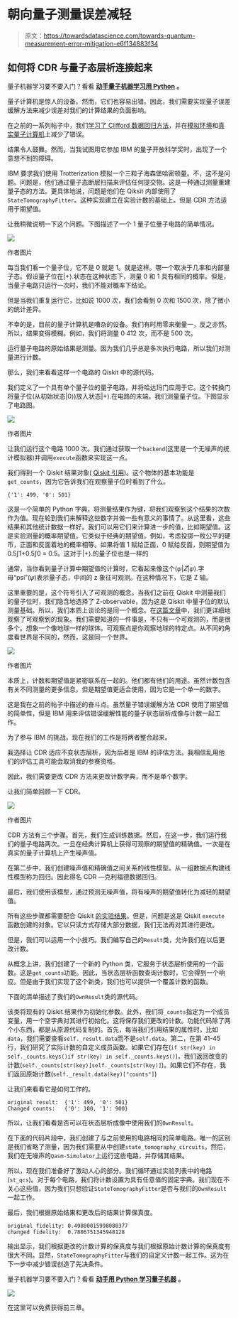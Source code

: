 # 朝向量子测量误差减轻

> 原文：<https://towardsdatascience.com/towards-quantum-measurement-error-mitigation-e6f134883f34>

## 如何将 CDR 与量子态层析连接起来

量子机器学习要不要入门？看看 [**动手量子机器学习用 Python**](https://www.pyqml.com/page?ref=medium_towmitig&dest=/) **。**

量子计算机是惊人的设备。然而，它们也容易出错。因此，我们需要实现量子误差缓解方法来减少误差对我们的计算结果的负面影响。

在之前的一系列帖子中，我们[学习了 Clifford 数据回归方法](https://pyqml.medium.com/mitigating-quantum-errors-using-clifford-data-regression-98ab663bf4c6)，并在[模拟环境](/how-to-implement-quantum-error-mitigation-with-qiskit-and-mitiq-e2f6a933619c)和[真实量子计算机](/practical-error-mitigation-on-a-real-quantum-computer-41a99dddf740)上减少了错误。

结果令人鼓舞。然而，当我试图用它参加 IBM 的量子开放科学奖时，出现了一个意想不到的障碍。

IBM 要求我们使用 Trotterization 模拟一个三粒子海森堡哈密顿量。不，这不是问题。问题是，他们通过量子态断层扫描来评估任何提交物。这是一种通过测量重建量子态的方法。更具体地说，问题是他们在 Qiksit 内部使用了`StateTomographyFitter`。这种实现建立在实验计数的基础上。但是 CDR 方法适用于期望值。

让我稍微说明一下这个问题。下图描述了一个 1 量子位量子电路的简单情况。

![](img/a88fafb55f65905042bc8a76dbe8c48b.png)

作者图片

每当我们看一个量子位，它不是 0 就是 1。就是这样。哪一个取决于几率和内部量子态。假设量子位在|+⟩.状态在这种状态下，测量 0 和 1 具有相同的概率。但是，当量子电路只运行一次时，我们不能对概率下结论。

但是当我们重复运行它，比如说 1000 次，我们会看到 0 次和 1500 次，除了微小的统计差异。

不幸的是，目前的量子计算机是嘈杂的设备。我们有时用零来衡量一，反之亦然。所以，结果变得模糊。例如，我们将测量 0 412 次，而不是 500 次。

运行量子电路的原始结果是测量。因为我们几乎总是多次执行电路，所以我们对测量进行计数。

那么，我们来看看这样一个电路的 Qiskit 中的源代码。

我们定义了一个具有单个量子位的量子电路，并将哈达玛门应用于它。这个转换门将量子位(从初始状态|0⟩)放入状态|+⟩.在电路的末端，我们测量量子位。下图显示了电路图。

![](img/2ae69952dc3fe126472ca569f35eeecb.png)

作者图片

让我们运行这个电路 1000 次。我们通过获取一个`backend`(这里是一个无噪声的统计模拟器)并调用`execute`函数来实现这一点。

我们得到一个 Qiskit 结果对象( [Qiskit 引用](https://qiskit.org/documentation/stubs/qiskit.result.Result.html))。这个物体的基本功能是`get_counts`，因为它告诉我们在观察量子位时看到了什么。

```
{'1': 499, '0': 501}
```

这是一个简单的 Python 字典，将测量结果作为键，将我们观察到这个结果的次数作为值。现在轮到我们来解释这些数字并做一些有意义的事情了。从这里看，这些结果和其他统计数据一样好。我们可以用它们来计算进一步的值，比如期望值。这是实验测量的概率期望值。它类似于经典的期望值。例如，考虑投掷一枚公平的硬币，正面和反面着地的概率相等。如果将值 1 赋给正面，0 赋给反面，则期望值为 0.5∫1+0.5∫0 = 0.5。这对于|+⟩.的量子位也是一样的

通常，当你看到量子计算中期望值的计算时，它看起来像这个⟨𝜓|𝑍|𝜓⟩.字母“psi”(𝜓)表示量子态，中间的 z 象征可观测。在这种情况下，它是 Z 轴。

这里重要的是，这个符号引入了可观测的概念。当我们之前在 Qiskit 中测量我们的量子位时，我们隐含地选择了 Z-observable，因为这是 Qiskit 中量子位的默认测量基础。所以，我们本质上谈论的是同一个概念。在[这篇文章](/how-to-implement-quantum-error-mitigation-with-qiskit-and-mitiq-e2f6a933619c)中，我们更详细地观察了可观察到的现象。我们需要知道的一件事是，不只有一个可观测的，而是很多个。想象一个像地球一样的球体。可观察点是你观察地球的特定点。从不同的角度看世界是不同的，然而，这是同一个世界。

![](img/4777d1ff1a38b9239cc1345ce320f0af.png)

作者图片

本质上，计数和期望值是紧密联系在一起的。他们都有他们的用途。虽然计数包含有关不同测量的更多信息，但是期望值更适合使用，因为它是一个单一的数字。

这是我在之前的帖子中描述的奋斗点。虽然量子错误缓解方法 CDR 使用了期望值的简单性，但是 IBM 用来评估错误缓解性能的量子状态层析成像与计数一起工作。

为了参与 IBM 的挑战，现在我们的工作是将两者整合起来。

我选择让 CDR 适应不变状态层析，因为后者是 IBM 的评估方法。我相信乱用他们的评估工具可能会取消我的参赛资格。

因此，我们需要更改 CDR 方法来更改计数字典，而不是单个数字。

让我们简单回顾一下 CDR。

![](img/0ee80ec90f3b7602543af4f1a2f4edcc.png)

作者图片

CDR 方法有三个步骤。首先，我们生成训练数据。然后，在这一步，我们运行我们的量子电路两次。一旦在经典计算机上获得可观察的期望值的精确值。一次是在真实的量子计算机上产生噪声值。

在第二步中，我们创建噪声值和精确值之间关系的线性模型。从一组数据点构建线性模型称为回归。因此得名 CDR —克利福德数据回归。

最后，我们使用该模型，通过预测无噪声值，将有噪声的期望值转化为减轻的期望值。

所有这些步骤都需要配合 Qiskit [的实验结果](https://qiskit.org/documentation/stubs/qiskit.result.Result.html)。但是，问题是这是 Qiskit `execute`函数创建的对象。它以只读方式存储大部分数据，我们无法再对其进行更改。

但是，我们可以运用一个小技巧。我们编写自己的`Result`类，允许我们在以后更改计数。

从概念上讲，我们创建了一个新的 Python 类，它服务于状态层析使用的一个函数。这是`get_counts`功能。因此，当状态层析函数查询计数时，它会得到一个响应。但是由于我们实现了这个新类，我们也可以提供一个覆盖计数的函数。

下面的清单描述了我们的`OwnResult`类的源代码。

该类将现有的 Qiskit 结果作为初始化参数。此外，我们将`_counts`指定为一个成员变量，用一个空字典对其进行初始化。这将保存我们更改的计数。功能代码除了两个小东西，都是从原源代码复制的。首先，每当我们引用结果的属性时，比如`data`，我们需要查看`self._result.data`而不是`self.data`。第二，在第 41-45 行，我们研究了实际计数的自定义成员函数。如果它们存在(`if str(key) in self._counts.keys()if str(key) in self._counts.keys()`)，我们返回改变的计数(`self._counts[str(key)]self._counts[str(key)]`)。如果它们不存在，我们返回原始计数(`self._result.data(key)["counts"]`)

让我们来看看它是如何工作的。

```
original result:  {'1': 499, '0': 501}
Changed counts:   {'0': 100, '1': 900}
```

所以，让我们看看是否可以在状态层析成像中使用我们的`OwnResult`。

在下面的代码片段中，我们创建了与之前使用的电路相同的简单电路。唯一的区别是我们省略了测量，因为我们需要从中创建`state_tomography_circuits`。然后，我们在无噪声的`Qasm-Simulator`上运行这些电路，并存储其结果。

所以，现在我们准备好了激动人心的部分。我们循环通过实验列表中的电路(`st_qcs`)。对于每个电路，我们将计数设置为具有任意值的固定字典。我们现在不关心这些值，因为我们只想验证`StateTomographyFitter`是否与我们的`OwnResult`一起工作。

最后，我们根据原始结果和更改后的结果计算保真度。

```
original fidelity: 0.49800015998080377
changed fidelity:  0.7886751345948128
```

输出显示，我们根据更改的计数计算的保真度与我们根据原始计数计算的保真度有很大不同。显然，`StateTomographyFitter`与我们的自定义计数一起工作。这为在下一步中减少错误创造了先决条件。

量子机器学习要不要入门？看看 [**动手用 Python 学习量子机器**](https://www.pyqml.com/page?ref=medium_towmitig&dest=/) **。**

![](img/c3892c668b9d47f57e47f1e6d80af7b6.png)

在这里可以免费获得前三章。